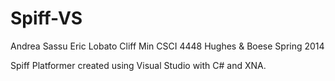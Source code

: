 Spiff-VS
========
Andrea Sassu
Eric Lobato
Cliff Min
CSCI 4448
Hughes & Boese
Spring 2014


Spiff Platformer created using Visual Studio with C# and XNA.

